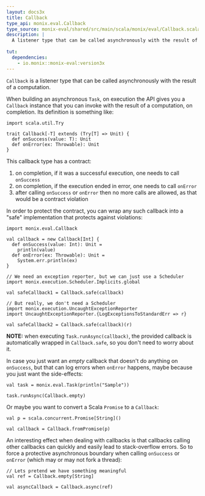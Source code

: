 ```yaml
---
layout: docs3x
title: Callback
type_api: monix.eval.Callback
type_source: monix-eval/shared/src/main/scala/monix/eval/Callback.scala
description: |
  A listener type that can be called asynchronously with the result of a computation. Used by the Monix Task.
    
tut:
  dependencies:
    - io.monix::monix-eval:version3x
---
```


`Callback` is a listener type that can be called asynchronously with
the result of a computation.

When building an asynchronous `Task`, on execution the API gives you a
`Callback` instance that you can invoke with the result of a
computation, on completion. Its definition is something like:

```tut:invisible
import scala.util.Try
```

```tut:silent
trait Callback[-T] extends (Try[T] => Unit) {
  def onSuccess(value: T): Unit
  def onError(ex: Throwable): Unit
}
```

This callback type has a contract:

1. on completion, if it was a successful execution, one needs to call `onSuccess`
2. on completion, if the execution ended in error, one needs to call `onError`
3. after calling `onSuccess` or `onError` then no more calls are allowed, as
   that would be a contract violation

In order to protect the contract, you can wrap any such callback into
a "safe" implementation that protects against violations:

```tut:reset:silent
import monix.eval.Callback

val callback = new Callback[Int] {
  def onSuccess(value: Int): Unit = 
    println(value)
  def onError(ex: Throwable): Unit =
    System.err.println(ex)
}

// We need an exception reporter, but we can just use a Scheduler
import monix.execution.Scheduler.Implicits.global

val safeCallback1 = Callback.safe(callback)

// But really, we don't need a Scheduler
import monix.execution.UncaughtExceptionReporter
import UncaughtExceptionReporter.{LogExceptionsToStandardErr => r}

val safeCallback2 = Callback.safe(callback)(r)
```

**NOTE:** when executing `Task.runAsync(callback)`, the provided
callback is automatically wrapped in `Callback.safe`, so you don't
need to worry about it.

In case you just want an *empty* callback that doesn't do anything
on `onSuccess`, but that can log errors when `onError` happens,
maybe because you just want the side-effects:

```tut:book
val task = monix.eval.Task(println("Sample"))

task.runAsync(Callback.empty)
```

Or maybe you want to convert a Scala `Promise` to a `Callback`:

```tut:book
val p = scala.concurrent.Promise[String]()

val callback = Callback.fromPromise(p)
```

An interesting effect when dealing with callbacks is that callbacks
calling other callbacks can quickly and easily lead to stack-overflow
errors. So to force a protective asynchronous boundary when calling
`onSuccess` or `onError` (which may or may not fork a thread):

```tut:silent
// Lets pretend we have something meaningful
val ref = Callback.empty[String]

val asyncCallback = Callback.async(ref)
```

